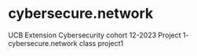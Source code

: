 # cybersecure.network
UCB Extension Cybersecurity cohort 12-2023 Project 1- cybersecure.network class project1
